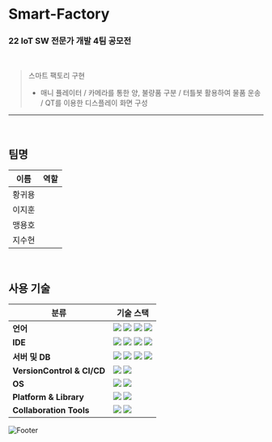 # Smart-Factory

### 22 IoT SW 전문가 개발 4팀 공모전
<br>

> 스마트 팩토리 구현
> * 매니 퓰레이터 / 카메라를 통한 양, 불량품 구분 / 터틀봇 활용하여 물품 운송 / QT를 이용한 디스플레이 화면 구성

--------------------------------------------------------------------------

<br>

## 팀명

| 이름 | 역할 |
| ------ | ------------------------------------------------ |
| 황귀용 |  |
| 이지훈 |  |
| 맹용호 |  |
| 지수현 |  |

<br>

## 사용 기술 

| <center>분류</center> | <center>기술 스택</center> |
| :-------------------- | :-------------------------------------------------------------------------------------------------------------------------------------------------------------------------------------------------------------------------------------------------------------------------------------------------------------------------------------------------------------------------------------------------------------------------------------------- |
| __언어__ |<img src="https://img.shields.io/badge/C-A8B9CC?style=flat-square&logo=C&logoColor=white"/> <img src="https://img.shields.io/badge/C++-00599C?style=flat-square&logo=C%2B%2B&logoColor=white"/> <img src="https://img.shields.io/badge/Python-3776AB?style=flat-square&logo=Python&logoColor=white"/> <img src="https://img.shields.io/badge/Java-007396?style=flat-square&logo=Java&logoColor=white"/> |
| __IDE__ | <img src="https://img.shields.io/badge/Arduino-00979D?style=flat-square&logo=Arduino&logoColor=white"/> <img src="https://img.shields.io/badge/STM32-03234B?style=flat-square&logo=STMicroelectronics&logoColor=white"/> <img src="https://img.shields.io/badge/Raspberry Pi-A22846?style=flat-square&logo=Raspberry Pi&logoColor=white"/> <img src="https://img.shields.io/badge/Jetson Nano-76B900?style=flat-square&logo=NVIDIA&logoColor=white"/> |
| __서버 및 DB__|<img src="https://img.shields.io/badge/MSSQL-CC2927?style=flat-square&logo=Microsoft SQL Server&logoColor=white"/>  <img src="https://img.shields.io/badge/Apache-D22128?style=flat-square&logo=Apache&logoColor=white"/> <img src="https://img.shields.io/badge/PHP-777BB4?style=flat-square&logo=PHP&logoColor=white"/> <img src="https://img.shields.io/badge/MySQL-4479A1?style=flat-square&logo=MySQL&logoColor=white"/>|
| __VersionControl & CI/CD__| <img src="https://img.shields.io/badge/Git-F05032?style=flat-square&logo=Git&logoColor=white"/> <img src="https://img.shields.io/badge/GitHub-181717?style=flat-square&logo=GitHub&logoColor=white"/>|
| __OS__|<img src="https://img.shields.io/badge/Windows10-0078D6?style=flat-square&logo=Windows&logoColor=white"/> <img src="https://img.shields.io/badge/Ubuntu20.04-E95420?style=flat-square&logo=Ubuntu&logoColor=white"/>|
| __Platform & Library__|<img src="https://img.shields.io/badge/ROS-22314E?style=flat-square&logo=ROS&logoColor=white"/> <img src="https://img.shields.io/badge/OpenCV-5C3EE8?style=flat-square&logo=OpenCV&logoColor=white"/>|
| __Collaboration Tools__|<img src="https://img.shields.io/badge/Google Docs-4285F4?style=flat-square&logo=Google&logoColor=white"/>  <img src="https://img.shields.io/badge/Notion-000000?style=flat-square&logo=Notion&logoColor=white"/>|

![Footer](https://capsule-render.vercel.app/api?type=waving&color=auto&height=200&section=footer)
